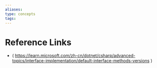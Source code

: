 ```yaml
---
aliases: 
type: concepts
tags:
---
```


# Reference Links
- ( https://learn.microsoft.com/zh-cn/dotnet/csharp/advanced-topics/interface-implementation/default-interface-methods-versions )